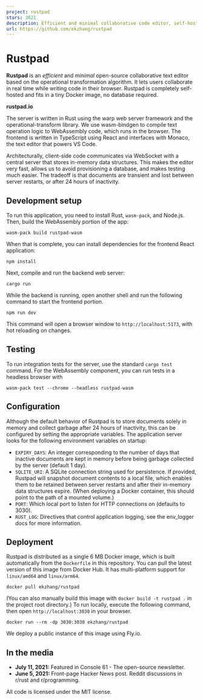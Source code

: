 ```yaml
---
project: rustpad
stars: 3621
description: Efficient and minimal collaborative code editor, self-hosted, no database required
url: https://github.com/ekzhang/rustpad
---
```


Rustpad
=======

**Rustpad** is an _efficient_ and _minimal_ open-source collaborative text editor based on the operational transformation algorithm. It lets users collaborate in real time while writing code in their browser. Rustpad is completely self-hosted and fits in a tiny Docker image, no database required.

  
**rustpad.io**

The server is written in Rust using the warp web server framework and the operational-transform library. We use wasm-bindgen to compile text operation logic to WebAssembly code, which runs in the browser. The frontend is written in TypeScript using React and interfaces with Monaco, the text editor that powers VS Code.

Architecturally, client-side code communicates via WebSocket with a central server that stores in-memory data structures. This makes the editor very fast, allows us to avoid provisioning a database, and makes testing much easier. The tradeoff is that documents are transient and lost between server restarts, or after 24 hours of inactivity.

Development setup
-----------------

To run this application, you need to install Rust, `wasm-pack`, and Node.js. Then, build the WebAssembly portion of the app:

```
wasm-pack build rustpad-wasm
```

When that is complete, you can install dependencies for the frontend React application:

```
npm install
```

Next, compile and run the backend web server:

```
cargo run
```

While the backend is running, open another shell and run the following command to start the frontend portion.

```
npm run dev
```

This command will open a browser window to `http://localhost:5173`, with hot reloading on changes.

Testing
-------

To run integration tests for the server, use the standard `cargo test` command. For the WebAssembly component, you can run tests in a headless browser with

```
wasm-pack test --chrome --headless rustpad-wasm
```

Configuration
-------------

Although the default behavior of Rustpad is to store documents solely in memory and collect garbage after 24 hours of inactivity, this can be configured by setting the appropriate variables. The application server looks for the following environment variables on startup:

-   `EXPIRY_DAYS`: An integer corresponding to the number of days that inactive documents are kept in memory before being garbage collected by the server (default 1 day).
-   `SQLITE_URI`: A SQLite connection string used for persistence. If provided, Rustpad will snapshot document contents to a local file, which enables them to be retained between server restarts and after their in-memory data structures expire. (When deploying a Docker container, this should point to the path of a mounted volume.)
-   `PORT`: Which local port to listen for HTTP connections on (defaults to 3030).
-   `RUST_LOG`: Directives that control application logging, see the env\_logger docs for more information.

Deployment
----------

Rustpad is distributed as a single 6 MB Docker image, which is built automatically from the `Dockerfile` in this repository. You can pull the latest version of this image from Docker Hub. It has multi-platform support for `linux/amd64` and `linux/arm64`.

```
docker pull ekzhang/rustpad
```

(You can also manually build this image with `docker build -t rustpad .` in the project root directory.) To run locally, execute the following command, then open `http://localhost:3030` in your browser.

```
docker run --rm -dp 3030:3030 ekzhang/rustpad
```

We deploy a public instance of this image using Fly.io.

In the media
------------

-   **July 11, 2021:** Featured in Console 61 - The open-source newsletter.
-   **June 5, 2021:** Front-page Hacker News post. Reddit discussions in r/rust and r/programming.

  
All code is licensed under the MIT license.
